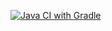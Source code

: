 [![Java CI with Gradle](https://github.com/LebedevNikolay/CardDelivery/actions/workflows/gradle.yml/badge.svg)](https://github.com/LebedevNikolay/CardDelivery/actions/workflows/gradle.yml)